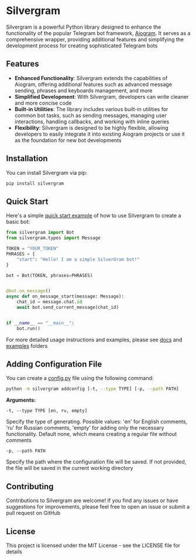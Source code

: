 # Silvergram

Silvergram is a powerful Python library designed to enhance the functionality of the popular Telegram bot framework, [Aiogram](https://github.com/aiogram/aiogram). It serves as a comprehensive wrapper, providing additional features and simplifying the development process for creating sophisticated Telegram bots

## Features

- **Enhanced Functionality**: Silvergram extends the capabilities of Aiogram, offering additional features such as advanced message sending, phrases and keyboards management, and more
- **Simplified Development**: With Silvergram, developers can write cleaner and more concise code
- **Built-in Utilities**: The library includes various built-in utilities for common bot tasks, such as sending messages, managing user interactions, handling callbacks, and working with inline queries
- **Flexibility**: Silvergram is designed to be highly flexible, allowing developers to easily integrate it into existing Aiogram projects or use it as the foundation for new bot developments

## Installation

You can install Silvergram via pip:

```bash
pip install silvergram
```

## Quick Start

Here's a simple [quick start example](https://github.com/SilverBullet-Technologies/silvergram/blob/main/examples/quick_start.py) of how to use Silvergram to create a basic bot:

```python
from silvergram import Bot
from silvergram.types import Message

TOKEN = "YOUR_TOKEN"
PHRASES = {
    "start": "Hello! I am a simple SilverGram bot!"
}

bot = Bot(TOKEN, phrases=PHRASES)


@bot.on_message()
async def on_message_start(message: Message):
    chat_id = message.chat.id
    await bot.send_current_message(chat_id)


if __name__ == "__main__":
    bot.run()
```

For more detailed usage instructions and examples, please see [docs](https://github.com/SilverBullet-Technologies/silvergram/blob/main/docs) and [examples](https://github.com/SilverBullet-Technologies/silvergram/blob/main/examples) folders

## Adding Configuration File

You can create a [config.py](https://github.com/SilverBullet-Technologies/silvergram/blob/main/examples/config.py) file using the following command:

```bash
python -m silvergram addconfig [-t, --type TYPE] [-p, --path PATH]
```

**Arguments:**

`-t, --type TYPE [en, ru, empty]`

Specify the type of generating. Possible values: 'en' for English comments, 'ru' for Russian comments, 'empty' for adding only the necessary functionality. Default none, which means creating a regular file without comments

`-p, --path PATH`

Specify the path where the configuration file will be saved. If not provided, the file will be saved in the current working directory

## Contributing

Contributions to Silvergram are welcome! If you find any issues or have suggestions for improvements, please feel free to open an issue or submit a pull request on GitHub

## License

This project is licensed under the MIT License - see the LICENSE file for details